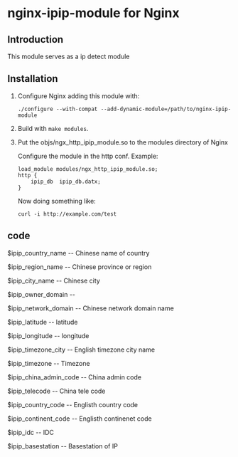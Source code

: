 # nginx-ipip-module for Nginx

## Introduction

This module serves as a ip detect module

## Installation

   1. Configure Nginx adding this module with:
          
          ./configure --with-compat --add-dynamic-module=/path/to/nginx-ipip-module
       
   2. Build with `make modules`.
   
   3. Put the objs/ngx_http_ipip_module.so to the modules directory of Nginx
      
      Configure the module in the http conf.
      Example:

          load_module modules/ngx_http_ipip_module.so;
          http {
              ipip_db  ipip_db.datx;
          }

      Now doing something like:
          
          curl -i http://example.com/test
## code
   $ipip_country_name  -- Chinese name of country

   $ipip_region_name   -- Chinese province or region 

   $ipip_city_name     -- Chinese city

   $ipip_owner_domain  -- 

   $ipip_network_domain -- Chinese network domain name

   $ipip_latitude       -- latitude

   $ipip_longitude      -- longitude

   $ipip_timezone_city  -- English timezone city name

   $ipip_timezone       -- Timezone

   $ipip_china_admin_code -- China admin code

   $ipip_telecode         -- China tele code

   $ipip_country_code     -- Englisth country code

   $ipip_continent_code   -- Englisth continenet code

   $ipip_idc              -- IDC
   
   $ipip_basestation      -- Basestation of IP
